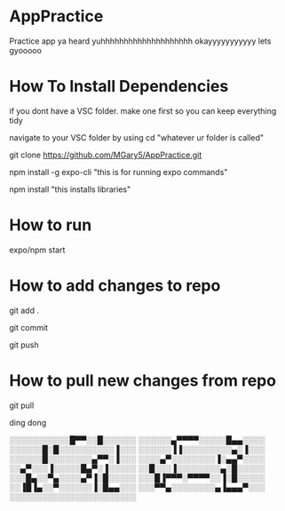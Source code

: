 # AppPractice
Practice app ya heard yuhhhhhhhhhhhhhhhhhhhh okayyyyyyyyyyy lets gyooooo

# How To Install Dependencies

if you dont have a VSC folder. make one first so you can keep everything tidy

navigate to your VSC folder by using cd "whatever ur folder is called"

git clone https://github.com/MGary5/AppPractice.git

npm install -g expo-cli "this is for running expo commands"

npm install "this installs libraries"

# How to run

expo/npm start

# How to add changes to repo

git add .

git commit

git push

# How to pull new changes from repo

git pull


ding dong

░░░░░░░░░░░█▀▀░░█░░░░░░
░░░░░░▄▀▀▀▀░░░░░█▄▄░░░░
░░░░░░█░█░░░░░░░░░░▐░░░
░░░░░░▐▐░░░░░░░░░▄░▐░░░
░░░░░░█░░░░░░░░▄▀▀░▐░░░
░░░░▄▀░░░░░░░░▐░▄▄▀░░░░
░░▄▀░░░▐░░░░░█▄▀░▐░░░░░
░░█░░░▐░░░░░░░░▄░█░░░░░
░░░█▄░░▀▄░░░░▄▀▐░█░░░░░
░░░█▐▀▀▀░▀▀▀▀░░▐░█░░░░░
░░▐█▐▄░░▀░░░░░░▐░█▄▄░░░
░░░▀▀▄░░░░░░░░▄▐▄▄▄▀░░░
░░░░░░░░░░░░░░░░░░░░░░░